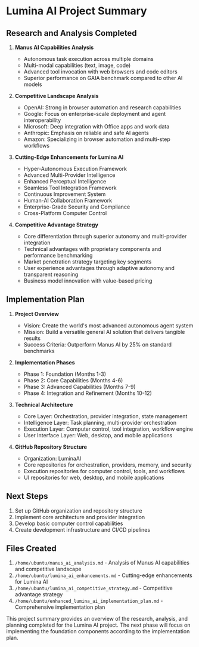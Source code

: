 # Lumina AI Project Summary

## Research and Analysis Completed

1. **Manus AI Capabilities Analysis**
   - Autonomous task execution across multiple domains
   - Multi-modal capabilities (text, image, code)
   - Advanced tool invocation with web browsers and code editors
   - Superior performance on GAIA benchmark compared to other AI models

2. **Competitive Landscape Analysis**
   - OpenAI: Strong in browser automation and research capabilities
   - Google: Focus on enterprise-scale deployment and agent interoperability
   - Microsoft: Deep integration with Office apps and work data
   - Anthropic: Emphasis on reliable and safe AI agents
   - Amazon: Specializing in browser automation and multi-step workflows

3. **Cutting-Edge Enhancements for Lumina AI**
   - Hyper-Autonomous Execution Framework
   - Advanced Multi-Provider Intelligence
   - Enhanced Perceptual Intelligence
   - Seamless Tool Integration Framework
   - Continuous Improvement System
   - Human-AI Collaboration Framework
   - Enterprise-Grade Security and Compliance
   - Cross-Platform Computer Control

4. **Competitive Advantage Strategy**
   - Core differentiation through superior autonomy and multi-provider integration
   - Technical advantages with proprietary components and performance benchmarking
   - Market penetration strategy targeting key segments
   - User experience advantages through adaptive autonomy and transparent reasoning
   - Business model innovation with value-based pricing

## Implementation Plan

1. **Project Overview**
   - Vision: Create the world's most advanced autonomous agent system
   - Mission: Build a versatile general AI solution that delivers tangible results
   - Success Criteria: Outperform Manus AI by 25% on standard benchmarks

2. **Implementation Phases**
   - Phase 1: Foundation (Months 1-3)
   - Phase 2: Core Capabilities (Months 4-6)
   - Phase 3: Advanced Capabilities (Months 7-9)
   - Phase 4: Integration and Refinement (Months 10-12)

3. **Technical Architecture**
   - Core Layer: Orchestration, provider integration, state management
   - Intelligence Layer: Task planning, multi-provider orchestration
   - Execution Layer: Computer control, tool integration, workflow engine
   - User Interface Layer: Web, desktop, and mobile applications

4. **GitHub Repository Structure**
   - Organization: LuminaAI
   - Core repositories for orchestration, providers, memory, and security
   - Execution repositories for computer control, tools, and workflows
   - UI repositories for web, desktop, and mobile applications

## Next Steps

1. Set up GitHub organization and repository structure
2. Implement core architecture and provider integration
3. Develop basic computer control capabilities
4. Create development infrastructure and CI/CD pipelines

## Files Created

1. `/home/ubuntu/manus_ai_analysis.md` - Analysis of Manus AI capabilities and competitive landscape
2. `/home/ubuntu/lumina_ai_enhancements.md` - Cutting-edge enhancements for Lumina AI
3. `/home/ubuntu/lumina_ai_competitive_strategy.md` - Competitive advantage strategy
4. `/home/ubuntu/enhanced_lumina_ai_implementation_plan.md` - Comprehensive implementation plan

This project summary provides an overview of the research, analysis, and planning completed for the Lumina AI project. The next phase will focus on implementing the foundation components according to the implementation plan.
